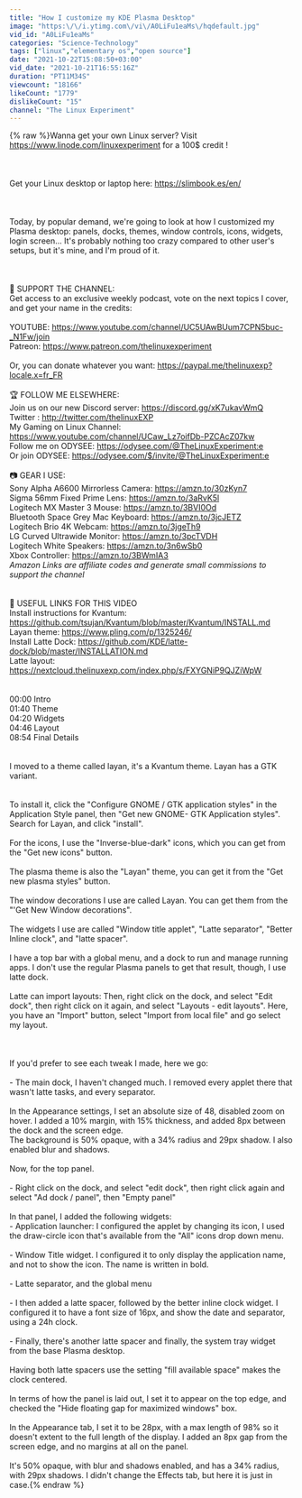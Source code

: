 ```yaml
---
title: "How I customize my KDE Plasma Desktop"
image: "https:\/\/i.ytimg.com\/vi\/A0LiFu1eaMs\/hqdefault.jpg"
vid_id: "A0LiFu1eaMs"
categories: "Science-Technology"
tags: ["linux","elementary os","open source"]
date: "2021-10-22T15:08:50+03:00"
vid_date: "2021-10-21T16:55:16Z"
duration: "PT11M34S"
viewcount: "18166"
likeCount: "1779"
dislikeCount: "15"
channel: "The Linux Experiment"
---
```

{% raw %}Wanna get your own Linux server? Visit <a rel="nofollow" target="blank" href="https://www.linode.com/linuxexperiment">https://www.linode.com/linuxexperiment</a> for a 100$ credit ! <br /><br /><br /><br />Get your Linux desktop or laptop here: <a rel="nofollow" target="blank" href="https://slimbook.es/en/">https://slimbook.es/en/</a><br /><br /><br /><br />Today, by popular demand, we're going to look at how I customized my Plasma desktop: panels, docks, themes, window controls, icons, widgets, login screen... It's probably nothing too crazy compared to other user's setups, but it's mine, and I'm proud of it.<br /><br /><br /><br />👏 SUPPORT THE CHANNEL:<br />Get access to an exclusive weekly podcast, vote on the next topics I cover, and get your name in the credits:<br /><br />YOUTUBE: <a rel="nofollow" target="blank" href="https://www.youtube.com/channel/UC5UAwBUum7CPN5buc-_N1Fw/join">https://www.youtube.com/channel/UC5UAwBUum7CPN5buc-_N1Fw/join</a><br />Patreon: <a rel="nofollow" target="blank" href="https://www.patreon.com/thelinuxexperiment">https://www.patreon.com/thelinuxexperiment</a><br /><br />Or, you can donate whatever you want: <a rel="nofollow" target="blank" href="https://paypal.me/thelinuxexp?locale.x=fr_FR">https://paypal.me/thelinuxexp?locale.x=fr_FR</a><br /><br />🏆 FOLLOW ME ELSEWHERE:<br />Join us on our new Discord server: <a rel="nofollow" target="blank" href="https://discord.gg/xK7ukavWmQ">https://discord.gg/xK7ukavWmQ</a><br />Twitter : <a rel="nofollow" target="blank" href="http://twitter.com/thelinuxEXP">http://twitter.com/thelinuxEXP</a><br />My Gaming on Linux Channel: <a rel="nofollow" target="blank" href="https://www.youtube.com/channel/UCaw_Lz7oifDb-PZCAcZ07kw">https://www.youtube.com/channel/UCaw_Lz7oifDb-PZCAcZ07kw</a><br />Follow me on ODYSEE: <a rel="nofollow" target="blank" href="https://odysee.com/@TheLinuxExperiment:e">https://odysee.com/@TheLinuxExperiment:e</a><br />Or join ODYSEE: <a rel="nofollow" target="blank" href="https://odysee.com/$/invite/@TheLinuxExperiment:e">https://odysee.com/$/invite/@TheLinuxExperiment:e</a><br /><br />📷 GEAR I USE:<br />Sony Alpha A6600 Mirrorless Camera: <a rel="nofollow" target="blank" href="https://amzn.to/30zKyn7">https://amzn.to/30zKyn7</a><br />Sigma 56mm Fixed Prime Lens: <a rel="nofollow" target="blank" href="https://amzn.to/3aRvK5l">https://amzn.to/3aRvK5l</a><br />Logitech MX Master 3 Mouse: <a rel="nofollow" target="blank" href="https://amzn.to/3BVI0Od">https://amzn.to/3BVI0Od</a><br />Bluetooth Space Grey Mac Keyboard: <a rel="nofollow" target="blank" href="https://amzn.to/3jcJETZ">https://amzn.to/3jcJETZ</a><br />Logitech Brio 4K Webcam: <a rel="nofollow" target="blank" href="https://amzn.to/3jgeTh9">https://amzn.to/3jgeTh9</a><br />LG Curved Ultrawide Monitor: <a rel="nofollow" target="blank" href="https://amzn.to/3pcTVDH">https://amzn.to/3pcTVDH</a><br />Logitech White Speakers: <a rel="nofollow" target="blank" href="https://amzn.to/3n6wSb0">https://amzn.to/3n6wSb0</a><br />Xbox Controller: <a rel="nofollow" target="blank" href="https://amzn.to/3BWmIA3">https://amzn.to/3BWmIA3</a><br />*Amazon Links are affiliate codes and generate small commissions to support the channel*<br /><br /><br />🔗 USEFUL LINKS FOR THIS VIDEO<br />Install instructions for Kvantum: <a rel="nofollow" target="blank" href="https://github.com/tsujan/Kvantum/blob/master/Kvantum/INSTALL.md">https://github.com/tsujan/Kvantum/blob/master/Kvantum/INSTALL.md</a><br />Layan theme: <a rel="nofollow" target="blank" href="https://www.pling.com/p/1325246/">https://www.pling.com/p/1325246/</a><br />Install Latte Dock: <a rel="nofollow" target="blank" href="https://github.com/KDE/latte-dock/blob/master/INSTALLATION.md">https://github.com/KDE/latte-dock/blob/master/INSTALLATION.md</a><br />Latte layout: <a rel="nofollow" target="blank" href="https://nextcloud.thelinuxexp.com/index.php/s/FXYGNiP9QJZiWpW">https://nextcloud.thelinuxexp.com/index.php/s/FXYGNiP9QJZiWpW</a><br /><br /><br />00:00 Intro<br />01:40 Theme<br />04:20 Widgets<br />04:46 Layout<br />08:54 Final Details<br /><br /><br />I moved to a theme called layan, it's a Kvantum theme. Layan has a GTK variant.<br /><br /><br />To install it, click the &quot;Configure GNOME / GTK application styles&quot; in the Application Style panel, then &quot;Get new GNOME- GTK Application styles&quot;. Search for Layan, and click &quot;install&quot;.<br /><br />For the icons, I use the &quot;Inverse-blue-dark&quot; icons, which you can get from the &quot;Get new icons&quot; button.<br /><br />The plasma theme is also the &quot;Layan&quot; theme, you can get it from the &quot;Get new plasma styles&quot; button.<br /><br />The window decorations I use are called Layan. You can get them from the &quot;'Get New Window decorations&quot;.<br /><br />The widgets I use are called &quot;Window title applet&quot;, &quot;Latte separator&quot;, &quot;Better Inline clock&quot;, and &quot;latte spacer&quot;. <br /><br />I have a top bar with a global menu, and a dock to run and manage running apps. I don't use the regular Plasma panels to get that result, though, I use latte dock.<br /><br />Latte can import layouts: Then, right click on the dock, and select &quot;Edit dock&quot;, then right click on it again, and select &quot;Layouts - edit layouts&quot;. Here, you have an &quot;Import&quot; button, select &quot;Import from local file&quot; and go select my layout.<br /><br /><br /><br />If you'd prefer to see each tweak I made, here we go:<br /><br />- The main dock, I haven't changed much. I removed every applet there that wasn't latte tasks, and every separator.<br /><br />In the Appearance settings, I set an absolute size of 48, disabled zoom on hover. I added a 10% margin, with 15% thickness, and added 8px between the dock and the screen edge.<br />The background is 50% opaque, with a 34% radius and 29px shadow. I also enabled blur and shadows.<br /><br />Now, for the top panel.<br /><br />- Right click on the dock, and select &quot;edit dock&quot;, then right click again and select &quot;Ad dock / panel&quot;, then &quot;Empty panel&quot;<br /><br />In that panel, I added the following widgets:<br />- Application launcher: I configured the applet by changing its icon, I used the draw-circle icon that's available from the &quot;All&quot; icons drop down menu.<br /><br />- Window Title widget. I configured it to only display the application name, and not to show the icon. The name is written in bold.<br /><br />- Latte separator, and the global menu<br /><br />- I then added a latte spacer, followed by the better inline clock widget. I configured it to have a font size of 16px, and show the date and separator, using a 24h clock.<br /><br />- Finally, there's another latte spacer and finally, the system tray widget from the base Plasma desktop.<br /><br />Having both latte spacers use the setting &quot;fill available space&quot; makes the clock centered.<br /><br />In terms of how the panel is laid out, I set it to appear on the top edge, and checked the &quot;Hide floating gap for maximized windows&quot; box.<br /><br />In the Appearance tab, I set it to be 28px, with a max length of 98% so it doesn't extent to the full length of the display. I added an 8px gap from the screen edge, and no margins at all on the panel.<br /><br />It's 50% opaque, with blur and shadows enabled, and has a 34% radius, with 29px shadows. I didn't change the Effects tab, but here it is just in case.{% endraw %}
